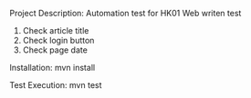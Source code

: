 Project Description:  Automation test for HK01 Web writen test

1. Check article title
2. Check login button
3. Check page date

Installation:
mvn install

Test Execution:
mvn test
